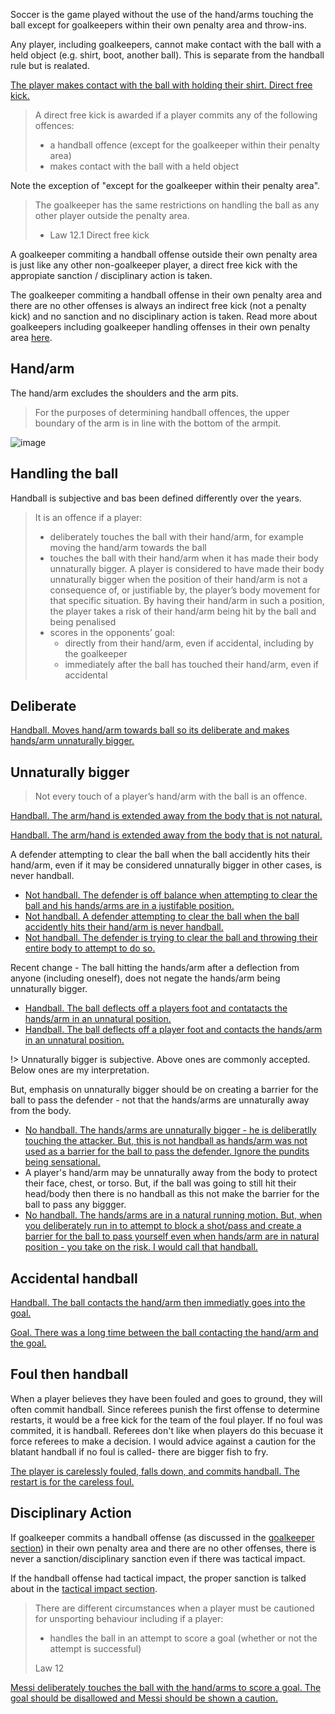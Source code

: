 Soccer is the game played without the use of the hand/arms touching the ball except for goalkeepers within their own penalty area and throw-ins.

Any player, including goalkeepers, cannot make contact with the ball with a held object (e.g. shirt, boot, another ball). This is separate from the handball rule but is realated.

[The player makes contact with the ball with holding their shirt. Direct free kick.](https://www.youtube.com/watch?v=G-ZG7VAAvkU)

> A direct free kick is awarded if a player commits any of the following offences:
> - a handball offence (except for the goalkeeper within their penalty area)
> - makes contact with the ball with a held object

Note the exception of "except for the goalkeeper within their penalty area".

> The goalkeeper has the same restrictions on handling the ball as any other player outside the penalty area.
> 
> - Law 12.1 Direct free kick

A goalkeeper commiting a handball offense outside their own penalty area is just like any other non-goalkeeper player, a direct free kick with the appropiate sanction / disciplinary action is taken.

The goalkeeper commiting a handball offense in their own penalty area and there are no other offenses is always an indirect free kick (not a penalty kick) and no sanction and no disciplinary action is taken. Read more about goalkeepers including goalkeeper handling offenses in their own penalty area [here](/goalkeeper).

## Hand/arm

The hand/arm excludes the shoulders and the arm pits.

> For the purposes of determining handball offences, the upper boundary of the arm is in line with the bottom of the armpit. 

![image](https://www.datocms-assets.com/43623/1653641422-illustration-book-handball-chosen_en.png?auto=format&q=90&w=1920&fit=max)

## Handling the ball 
Handball is subjective and bas been defined differently over the years.

> It is an offence if a player:
> - deliberately touches the ball with their hand/arm, for example moving the hand/arm towards the ball
> - touches the ball with their hand/arm when it has made their body unnaturally bigger. A player is considered to have made their body unnaturally bigger when the position of their hand/arm is not a consequence of, or justifiable by, the player’s body movement for that specific situation. By having their hand/arm in such a position, the player takes a risk of their hand/arm being hit by the ball and being penalised
> - scores in the opponents’ goal:
>   - directly from their hand/arm, even if accidental, including by the goalkeeper
>   - immediately after the ball has touched their hand/arm, even if accidental

## Deliberate

[Handball. Moves hand/arm towards ball so its deliberate and makes hands/arm unnaturally bigger.](https://youtu.be/fM_WkMvOogQ?t=29)

## Unnaturally bigger

> Not every touch of a player’s hand/arm with the ball is an offence.

[Handball. The arm/hand is extended away from the body that is not natural.](https://youtu.be/vl1DSIjXPnQ?t=180)

[Handball. The arm/hand is extended away from the body that is not natural.](https://youtu.be/RpETARCm7_U?feature=shared&t=70)

A defender attempting to clear the ball when the ball accidently hits their hand/arm, even if it may be considered unnaturally bigger in other cases, is never handball.
- [Not handball. The defender is off balance when attempting to clear the ball and his hands/arms are in a justifable position.](https://youtu.be/_R9lyEyU5mo?feature=shared&t=460)
- [Not handball. A defender attempting to clear the ball when the ball accidently hits their hand/arm is never handball.](https://www.tiktok.com/@refsneedlovetoo/video/7261667124119309614)
- [Not handball. The defender is trying to clear the ball and throwing their entire body to attempt to do so.](https://youtu.be/pDhRUUha6B0?feature=shared&t=153)

Recent change - The ball hitting the hands/arm after a deflection from anyone (including oneself), does not negate the hands/arm being unnaturally bigger.
- [Handball. The ball deflects off a players foot and contatacts the hands/arm in an unnatural position.](https://www.youtube.com/shorts/_6hqiU4lqPM)
- [Handball. The ball deflects off a player foot and contacts the hands/arm in an unnatural position.](https://youtu.be/pDhRUUha6B0?feature=shared&t=167)

!> Unnaturally bigger is subjective. Above ones are commonly accepted. Below ones are my interpretation. 

But, emphasis on unnaturally bigger should be on creating a barrier for the ball to pass the defender - not that the hands/arms are unnaturally away from the body.
- [No handball. The hands/arms are unnaturally bigger - he is deliberatlly touching the attacker. But, this is not handball as hands/arm was not used as a barrier for the ball to pass the defender. Ignore the pundits being sensational.](https://youtu.be/SVhpgEAndsw?feature=shared&t=68)
- A player's hand/arm may be unnaturally away from the body to protect their face, chest, or torso. But, if the ball was going to still hit their head/body then there is no handball as this not make the barrier for the ball to pass any biggger.
- [No handball. The hands/arms are in a natural running motion. But, when you deliberately run in to attempt to block a shot/pass and create a barrier for the ball to pass yourself even when hands/arm are in natural position - you take on the risk. I would call that handball.](https://youtu.be/SVhpgEAndsw?feature=shared&t=43)


## Accidental handball

[Handball. The ball contacts the hand/arm then immediatly goes into the goal.](https://youtu.be/_MQpnvxeE9g?t=352)

[Goal. There was a long time between the ball contacting the hand/arm and the goal.](https://youtu.be/WicGa2_Fw5Q?t=285)

## Foul then handball

When a player believes they have been fouled and goes to ground, they will often commit handball. Since referees punish the first offense to determine restarts, it would be a free kick for the team of the foul player. If no foul was commited, it is handball. Referees don't like when players do this becuase it force referees to make a decision. I would advice against a caution for the blatant handball if no foul is called- there are bigger fish to fry.

[The player is carelessly fouled, falls down, and commits handball. The restart is for the careless foul.](https://youtu.be/xqQqe-LwWXc?t=951)

## Disciplinary Action

If goalkeeper commits a handball offense (as discussed in the [goalkeeper section](/goalkeeper)) in their own penalty area and there are no other offenses, there is never a sanction/disciplinary sanction even if there was tactical impact. 

If the handball offense had tactical impact, the proper sanction is talked about in the [tactical impact section](/tactical-impact).

> There are different circumstances when a player must be cautioned for unsporting behaviour including if a player:
> - handles the ball in an attempt to score a goal (whether or not the attempt is successful)
> 
> Law 12

[Messi deliberately touches the ball with the hand/arms to score a goal. The goal should be disallowed and Messi should be shown a caution.](https://youtu.be/fM_WkMvOogQ?t=29)

